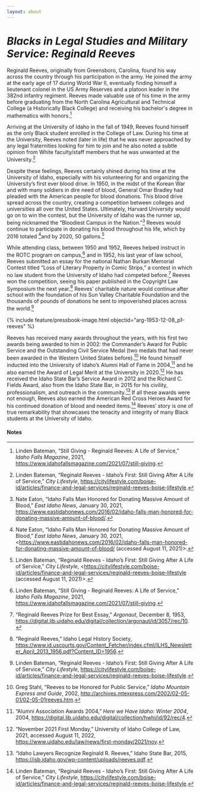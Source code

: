 ```yaml
---
layout: about
---
```

# _Blacks in Legal Studies and Military Service: Reginald Reeves_ ##

Reginald Reeves, originally from Greensboro, Carolina, found his way across the country through his participation in the army. He joined the army at the early age of 17 during World War II, eventually finding himself a lieutenant colonel in the US Army Reserves and a platoon leader in the 382nd infantry regiment. Reeves made valuable use of his time in the army before graduating from the North Carolina Agricultural and Technical College (a Historically Black College) and receiving his bachelor's degree in mathematics with honors.[^82]  

Arriving at the University of Idaho in the fall of 1949, Reeves found himself as the only Black student enrolled in the College of Law. During his time at the University, Reeves noted (later in life) that he was never approached by any legal fraternities looking for him to join and he also noted a subtle opinion from White faculty/staff members that he was unwanted at the University.[^83]

Despite these feelings, Reeves certainly shined during his time at the University of Idaho, especially with his volunteering for and organizing the University’s first ever blood drive. In 1950, in the midst of the Korean War and with many soldiers in dire need of blood, General Omar Bradley had pleaded with the American people for blood donations. This blood drive spread across the country, creating a competition between colleges and universities all over the United States. Ultimately, Harvard University would go on to win the contest, but the University of Idaho was the runner up, being nicknamed the “Bloodiest Campus in the Nation.”[^84] Reeves would continue to participate in donating his blood throughout his life, which by 2016 totaled [^85]and by 2020, 50 gallons.[^86]  


While attending class, between 1950 and 1952, Reeves helped instruct in the ROTC program on campus,[^87] and in 1952, his last year of law school, Reeves submitted an essay for the national Nathan Burkan Memorial Contest titled “Loss of Literary Property in Comic Strips,” a contest in which no law student from the University of Idaho had competed before.[^88] Reeves won the competition, seeing his paper published in the Copyright Law Symposium the next year.[^89] Reeves’ charitable nature would continue after school with the foundation of his Sun Valley Charitable Foundation and the thousands of pounds of donations he sent to impoverished places across the world.[^90]

{% include feature/pressbook-image.html objectid="arg-1953-12-08_p1-reeves" %}

Reeves has received many awards throughout the years, with his first two awards being awarded to him in 2002: the Commander’s Award for Public Service and the Outstanding Civil Service Medal (two medals that had never been awarded in the Western United States  before).[^91] He found himself inducted into the University of Idaho’s Alumni Hall of Fame in 2004,[^92] and he also earned the Award of Legal Merit at the University in 2020.[^93] He has received the Idaho State Bar’s Service Award in 2012 and the Richard C. Fields Award, also from the Idaho State Bar, in 2015 for his civility, professionalism, and outreach in the community.[^94] If all these awards were not enough, Reeves also earned the American Red Cross Heroes Award for his continued donation of blood and needed items.[^95] Reeves’ story is one of true remarkability that showcases the tenacity and integrity of many Black students at the University of Idaho.


#### Notes ####

[^82]:
      Linden Bateman, “Still Giving - Reginald Reeves: A Life of Service,” _Idaho Falls Magazine_, 2021, <https://www.idahofallsmagazine.com/2021/07/still-giving>.

[^83]:
     Linden Bateman, “Reginald Reeves - Idaho’s First: Still Giving After A Life of Service,” _City Lifestyle_, <https://citylifestyle.com/boise-id/articles/finance-and-legal-services/reginald-reeves-boise-lifestyle>.

[^84]:
     Nate Eaton, “Idaho Falls Man Honored for Donating Massive Amount of Blood,” _East Idaho News_, January 30, 2021, <https://www.eastidahonews.com/2016/02/idaho-falls-man-honored-for-donating-massive-amount-of-blood/>.

[^85]:
     Nate Eaton, “Idaho Falls Man Honored for Donating Massive Amount of Blood,” _East Idaho News_, January 30, 2021, <https://www.eastidahonews.com/2016/02/idaho-falls-man-honored-for-donating-massive-amount-of-blood/ (accessed August 11, 2021)>.

[^86]:
     Linden Bateman, “Reginald Reeves - Idaho’s First: Still Giving After A Life of Service,” _City Lifestyle_, <https://citylifestyle.com/boise-id/articles/finance-and-legal-services/reginald-reeves-boise-lifestyle (accessed August 11, 2021)>.

[^87]:
     Linden Bateman, “Still Giving - Reginald Reeves: A Life of Service,” _Idaho Falls Magazine_, 2021, <https://www.idahofallsmagazine.com/2021/07/still-giving>.

[^88]:
     “Reginald Reeves Prize for Best Essay,” _Argonaut_, December 8, 1953,  https://digital.lib.uidaho.edu/digital/collection/argonaut/id/3057/rec/10.

[^89]:
     “Reginald Reeves,” Idaho Legal History Society, <https://www.id.uscourts.gov/Content_Fetcher/index.cfml/ILHS_Newsletter_April_2013_1956.pdf?Content_ID=1956>. 

[^90]:
     Linden Bateman, “Reginald Reeves - Idaho’s First: Still Giving After A Life of Service,” _City Lifestyle_, <https://citylifestyle.com/boise-id/articles/finance-and-legal-services/reginald-reeves-boise-lifestyle>. 

[^91]:
     Greg Stahl, “Reeves to be Honored for Public Service,” _Idaho Mountain Express and Guide_, 2002, <http://archives.mtexpress.com/2002/02-05-01/02-05-01reeves.htm>. 

[^92]:
     “Alumni Association Awards 2004,” _Here we Have Idaho: Winter 2004_, 2004, <https://digital.lib.uidaho.edu/digital/collection/hwhi/id/92/rec/4>. 

[^93]:
     “November 2021 First Monday,” University of Idaho College of Law, 2021, accessed August 11, 2022, <https://www.uidaho.edu/law/news/first-monday/2021/nov>.

[^94]:
     “Idaho Lawyers Recognize Reginald R. Reeves,” Idaho State Bar, 2015, <https://isb.idaho.gov/wp-content/uploads/reeves.pdf>.

[^95]:
     Linden Bateman, “Reginald Reeves - Idaho’s First: Still Giving After A Life of Service,” _City Lifestyle_, <https://citylifestyle.com/boise-id/articles/finance-and-legal-services/reginald-reeves-boise-lifestyle>.